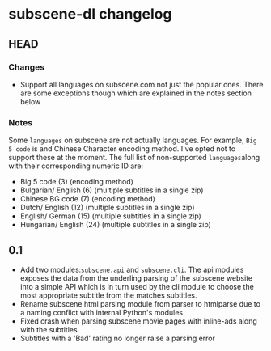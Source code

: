 # subscene-dl changelog

## HEAD

### Changes

- Support all languages on subscene.com not just the popular ones. There
  are some exceptions though which are explained in the notes section below

### Notes

Some `languages` on subscene are not actually languages. For example,
`Big 5 code` is and Chinese Character encoding method. I've opted not to
support these at the moment. The full list of non-supported
`languages`along with their corresponding numeric ID are:

- Big 5 code (3) (encoding method)
- Bulgarian/ English (6) (multiple subtitles in a single zip)
- Chinese BG code (7) (encoding method)
- Dutch/ English (12) (multiple subtitles in a single zip)
- English/ German (15) (multiple subtitles in a single zip)
- Hungarian/ English (24) (multiple subtitles in a single zip)

## 0.1

- Add two modules:`subscene.api` and `subscene.cli`. The api modules
  exposes the data from the underling parsing of the subscene website into a simple
  API which is in turn used by the cli module to choose the most
  appropriate subtitle from the matches subtitles.
- Rename subscene html parsing module from parser to htmlparse due to a
  naming conflict with internal Python's modules
- Fixed crash when parsing subscene movie pages with inline-ads along
  with the subtitles
- Subtitles with a 'Bad' rating no longer raise a parsing error
